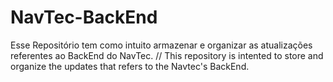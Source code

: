 # NavTec-BackEnd
Esse Repositório tem como intuito armazenar e organizar as atualizações referentes ao BackEnd do NavTec. // This repository is intented to store and organize the updates that refers to the Navtec's BackEnd.
